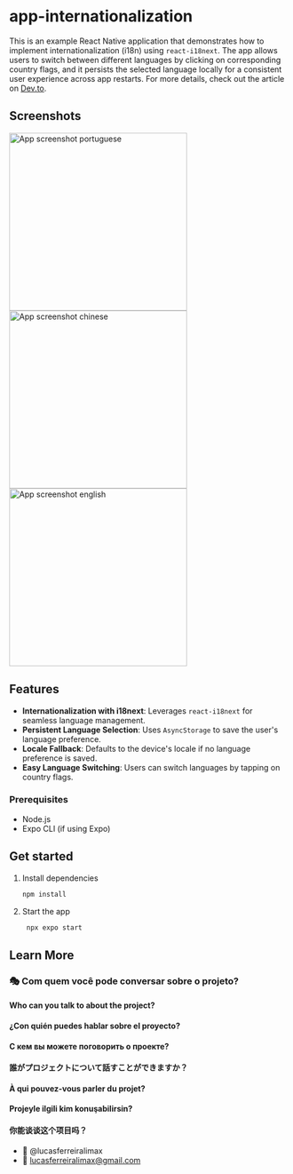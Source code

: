 # app-internationalization
This is an example React Native application that demonstrates how to implement internationalization (i18n) using `react-i18next`. The app allows users to switch between different languages by clicking on corresponding country flags, and it persists the selected language locally for a consistent user experience across app restarts.
For more details, check out the article on [Dev.to](https://dev.to/lucasferreiralimax/i18n-in-react-native-with-expo-2j0j).

## Screenshots
<a href="https://dev.to/lucasferreiralimax/i18n-in-react-native-with-expo-2j0j" target="_blank">
  <img alt="App screenshot portuguese" width="320px" src="https://media.dev.to/cdn-cgi/image/width=800%2Cheight=%2Cfit=scale-down%2Cgravity=auto%2Cformat=auto/https%3A%2F%2Fdev-to-uploads.s3.amazonaws.com%2Fuploads%2Farticles%2Fsjh0bg3c9kk5fv1zkwc0.jpeg" />
</a>
<a href="https://dev.to/lucasferreiralimax/i18n-in-react-native-with-expo-2j0j" target="_blank">
  <img alt="App screenshot chinese" width="320px" src="https://media.dev.to/cdn-cgi/image/width=800%2Cheight=%2Cfit=scale-down%2Cgravity=auto%2Cformat=auto/https%3A%2F%2Fdev-to-uploads.s3.amazonaws.com%2Fuploads%2Farticles%2Fy66pc6xfxx19x2u7g9a1.jpeg" />
</a>
<a href="https://dev.to/lucasferreiralimax/i18n-in-react-native-with-expo-2j0j" target="_blank">
  <img alt="App screenshot english" width="320px" src="https://media.dev.to/cdn-cgi/image/width=800%2Cheight=%2Cfit=scale-down%2Cgravity=auto%2Cformat=auto/https%3A%2F%2Fdev-to-uploads.s3.amazonaws.com%2Fuploads%2Farticles%2Ff15xe575a2fmanjjeb9y.jpeg" />
</a>

## Features

- **Internationalization with i18next**: Leverages `react-i18next` for seamless language management.
- **Persistent Language Selection**: Uses `AsyncStorage` to save the user's language preference.
- **Locale Fallback**: Defaults to the device's locale if no language preference is saved.
- **Easy Language Switching**: Users can switch languages by tapping on country flags.

### Prerequisites

- Node.js
- Expo CLI (if using Expo)

## Get started

1. Install dependencies

   ```bash
   npm install
   ```

2. Start the app

   ```bash
    npx expo start
   ```

## Learn More
### :performing_arts: Com quem você pode conversar sobre o projeto?
#### Who can you talk to about the project?
#### ¿Con quién puedes hablar sobre el proyecto?
#### С кем вы можете поговорить о проекте?
#### 誰がプロジェクトについて話すことができますか？
#### À qui pouvez-vous parler du projet?
#### Projeyle ilgili kim konuşabilirsin?
#### 你能谈谈这个项目吗？

* :ghost: @lucasferreiralimax
* :email: lucasferreiralimax@gmail.com
